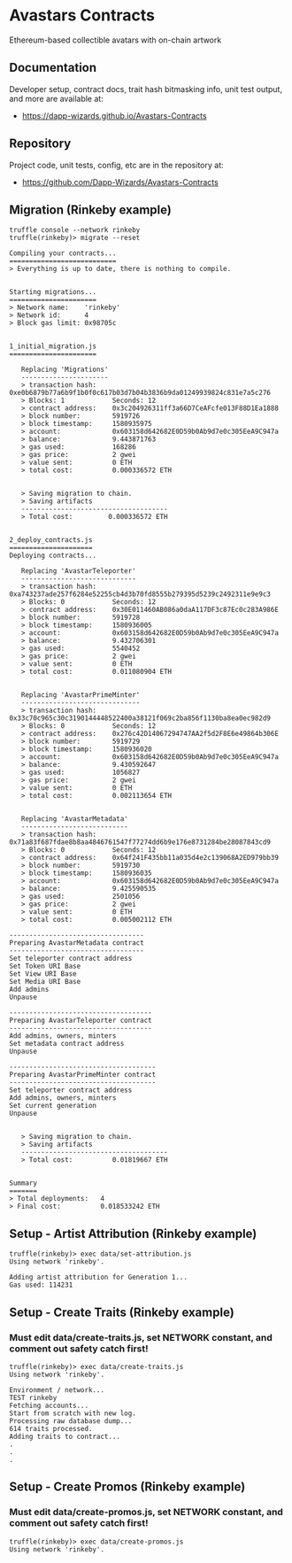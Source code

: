 # Avastars Contracts
Ethereum-based collectible avatars with on-chain artwork
 
## Documentation
Developer setup, contract docs, trait hash bitmasking info, unit test output, and more are available at:
* https://dapp-wizards.github.io/Avastars-Contracts

## Repository
Project code, unit tests, config, etc are in the repository at: 
* https://github.com/Dapp-Wizards/Avastars-Contracts

## Migration (Rinkeby example)
```
truffle console --network rinkeby
truffle(rinkeby)> migrate --reset

Compiling your contracts...
===========================
> Everything is up to date, there is nothing to compile.


Starting migrations...
======================
> Network name:    'rinkeby'
> Network id:      4
> Block gas limit: 0x98705c


1_initial_migration.js
======================

   Replacing 'Migrations'
   ----------------------
   > transaction hash:    0xe0b6879b77a6b9f1b0f0c617b03d7b04b3836b9da01249939824c831e7a5c276
   > Blocks: 1            Seconds: 12
   > contract address:    0x3c204926311ff3a66D7CeAFcfe013F88D1Ea1888
   > block number:        5919726
   > block timestamp:     1580935975
   > account:             0x603158d642682E0D59b0Ab9d7e0c305EeA9C947a
   > balance:             9.443871763
   > gas used:            168286
   > gas price:           2 gwei
   > value sent:          0 ETH
   > total cost:          0.000336572 ETH


   > Saving migration to chain.
   > Saving artifacts
   -------------------------------------
   > Total cost:         0.000336572 ETH


2_deploy_contracts.js
=====================
Deploying contracts...

   Replacing 'AvastarTeleporter'
   -----------------------------
   > transaction hash:    0xa743237ade257f6284e52255cb4d3b70fd8555b279395d5239c2492311e9e9c3
   > Blocks: 0            Seconds: 12
   > contract address:    0x30E011460AB086a0daA117DF3c87Ec0c283A986E
   > block number:        5919728
   > block timestamp:     1580936005
   > account:             0x603158d642682E0D59b0Ab9d7e0c305EeA9C947a
   > balance:             9.432706301
   > gas used:            5540452
   > gas price:           2 gwei
   > value sent:          0 ETH
   > total cost:          0.011080904 ETH


   Replacing 'AvastarPrimeMinter'
   ------------------------------
   > transaction hash:    0x33c70c965c30c3190144448522400a38121f069c2ba856f1130ba8ea0ec982d9
   > Blocks: 0            Seconds: 12
   > contract address:    0x276c42D14067294747AA2f5d2F8E6e49864b306E
   > block number:        5919729
   > block timestamp:     1580936020
   > account:             0x603158d642682E0D59b0Ab9d7e0c305EeA9C947a
   > balance:             9.430592647
   > gas used:            1056827
   > gas price:           2 gwei
   > value sent:          0 ETH
   > total cost:          0.002113654 ETH


   Replacing 'AvastarMetadata'
   ---------------------------
   > transaction hash:    0x71a83f687fdae8b8aa4846761547f77274dd6b9e176e8731284be28087843cd9
   > Blocks: 0            Seconds: 12
   > contract address:    0x64f241F435bb11a035d4e2c139068A2ED979bb39
   > block number:        5919730
   > block timestamp:     1580936035
   > account:             0x603158d642682E0D59b0Ab9d7e0c305EeA9C947a
   > balance:             9.425590535
   > gas used:            2501056
   > gas price:           2 gwei
   > value sent:          0 ETH
   > total cost:          0.005002112 ETH

----------------------------------
Preparing AvastarMetadata contract
----------------------------------
Set teleporter contract address
Set Token URI Base
Set View URI Base
Set Media URI Base
Add admins
Unpause

------------------------------------
Preparing AvastarTeleporter contract
------------------------------------
Add admins, owners, minters
Set metadata contract address
Unpause

-------------------------------------
Preparing AvastarPrimeMinter contract
-------------------------------------
Set teleporter contract address
Add admins, owners, minters
Set current generation
Unpause


   > Saving migration to chain.
   > Saving artifacts
   -------------------------------------
   > Total cost:          0.01819667 ETH


Summary
=======
> Total deployments:   4
> Final cost:          0.018533242 ETH
```

## Setup - Artist Attribution (Rinkeby example)
```
truffle(rinkeby)> exec data/set-attribution.js
Using network 'rinkeby'.

Adding artist attribution for Generation 1...
Gas used: 114231
```

## Setup - Create Traits (Rinkeby example)
### Must edit data/create-traits.js, set NETWORK constant, and comment out safety catch first!
```
truffle(rinkeby)> exec data/create-traits.js
Using network 'rinkeby'.

Environment / network...
TEST rinkeby
Fetching accounts...
Start from scratch with new log.
Processing raw database dump...
614 traits processed.
Adding traits to contract...
.
.
.
```

## Setup - Create Promos (Rinkeby example)
### Must edit data/create-promos.js, set NETWORK constant, and comment out safety catch first!
```
truffle(rinkeby)> exec data/create-promos.js
Using network 'rinkeby'.



```